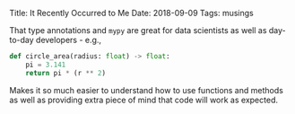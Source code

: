 Title: It Recently Occurred to Me
Date: 2018-09-09
Tags: musings

That type annotations and `mypy` are great for data scientists as well as day-to-day developers - e.g.,

```python
def circle_area(radius: float) -> float:
    pi = 3.141
    return pi * (r ** 2)
```

Makes it so much easier to understand how to use functions and methods as well as providing extra piece of mind that code will work as expected.